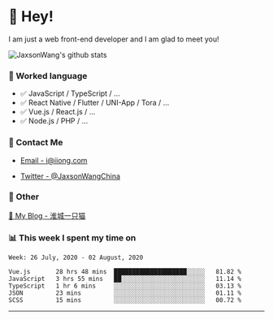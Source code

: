 # 👋 Hey!

I am just a web front-end developer and I am glad to meet you!

![JaxsonWang's github stats](https://github-readme-stats.vercel.app/api?username=JaxsonWang&&show_icons=true&&title_color=1abc9c&&icon_color=1abc9c)


### 📝 Worked language

- ✅ JavaScript / TypeScript / ...
- ✅ React Native / Flutter / UNI-App / Tora / ...
- ✅ Vue.js / React.js / ...
- ✅ Node.js / PHP / ...

### 📮 Contact Me

- [Email - i@iiong.com](mailto:i@iiong.com)

- [Twitter - @JaxsonWangChina](https://twitter.com/JaxsonWangChina)

### 🤪 Other

[📌 My Blog - 淮城一只猫](https://iiong.com)

### 📊 This week I spent my time on

<!--START_SECTION:waka-->
```text
Week: 26 July, 2020 - 02 August, 2020

Vue.js       28 hrs 48 mins  ████████████████████░░░░░   81.82 % 
JavaScript   3 hrs 55 mins   ██░░░░░░░░░░░░░░░░░░░░░░░   11.14 % 
TypeScript   1 hr 6 mins     ░░░░░░░░░░░░░░░░░░░░░░░░░   03.13 % 
JSON         23 mins         ░░░░░░░░░░░░░░░░░░░░░░░░░   01.11 % 
SCSS         15 mins         ░░░░░░░░░░░░░░░░░░░░░░░░░   00.72 %
```
<!--END_SECTION:waka-->

---
